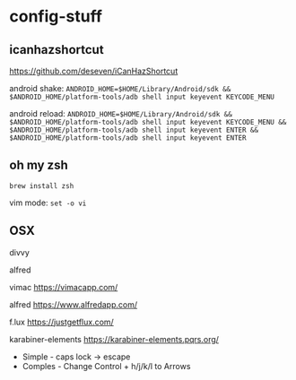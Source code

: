 # config-stuff

## icanhazshortcut
https://github.com/deseven/iCanHazShortcut


android shake: `ANDROID_HOME=$HOME/Library/Android/sdk && $ANDROID_HOME/platform-tools/adb shell input keyevent KEYCODE_MENU`


android reload: `ANDROID_HOME=$HOME/Library/Android/sdk && $ANDROID_HOME/platform-tools/adb shell input keyevent KEYCODE_MENU && $ANDROID_HOME/platform-tools/adb shell input keyevent ENTER && $ANDROID_HOME/platform-tools/adb shell input keyevent ENTER`

## oh my zsh
`brew install zsh`

vim mode: `set -o vi`

## OSX
divvy

alfred

vimac
https://vimacapp.com/

alfred
https://www.alfredapp.com/

f.lux
https://justgetflux.com/

karabiner-elements
https://karabiner-elements.pqrs.org/

  - Simple - caps lock -> escape
  -  Comples - Change Control + h/j/k/l to Arrows
